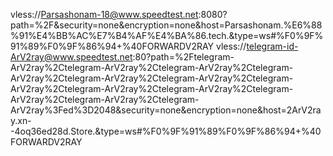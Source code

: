 vless://Parsashonam-18@www.speedtest.net:8080?path=%2F&security=none&encryption=none&host=Parsashonam.%E6%88%91%E4%BB%AC%E7%B4%AF%E4%BA%86.tech.&type=ws#%F0%9F%91%89%F0%9F%86%94+%40FORWARDV2RAY
vless://telegram-id-ArV2ray@www.speedtest.net:80?path=%2Ftelegram-ArV2ray%2Ctelegram-ArV2ray%2Ctelegram-ArV2ray%2Ctelegram-ArV2ray%2Ctelegram-ArV2ray%2Ctelegram-ArV2ray%2Ctelegram-ArV2ray%2Ctelegram-ArV2ray%2Ctelegram-ArV2ray%2Ctelegram-ArV2ray%2Ctelegram-ArV2ray%2Ctelegram-ArV2ray%3Fed%3D2048&security=none&encryption=none&host=2ArV2ray.xn--4oq36ed28d.Store.&type=ws#%F0%9F%91%89%F0%9F%86%94+%40FORWARDV2RAY
